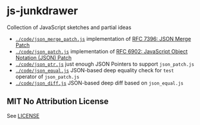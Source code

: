# js-junkdrawer

Collection of JavaScript sketches and partial ideas

- [`./code/json_merge_patch.js`](./code/json_merge_patch.js) implementation of [RFC 7396: JSON Merge Patch](https://datatracker.ietf.org/doc/html/rfc7396/)
- [`./code/json_patch.js`](./code/json_patch.js) implementation of [RFC 6902: JavaScript Object Notation (JSON) Patch](https://datatracker.ietf.org/doc/html/rfc6902/)
- [`./code/json_ptr.js`](./code/json_ptr.js) just enough JSON Pointers to support `json_patch.js`
- [`./code/json_equal.js`](./code/json_equal.js) JSON-based deep equality check for `test` operator of `json_patch.js`
- [`./code/json_diff.js`](./code/json_diff.js) JSON-based deep diff based on `json_equal.js`

## MIT No Attribution License
See [LICENSE](./LICENSE)

